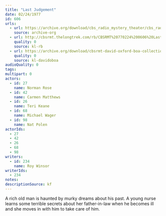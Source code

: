 ```yaml
---
title: "Last Judgement"
date: 02/24/1977
id: 606
urls: 
  - url: https://archive.org/download/cbs_radio_mystery_theater/cbs_radio_mystery_theater-0601-0650.zip/cbs_radio_mystery_theater-0601-0650%2Fcbsrmt_0606_last_judgement.mp3
    source: archive-org
  - url: http://cbsrmt.thelongtrek.com/rb/CBSRMT%20770224%200606%20Last%20Judgement_wbbm_rb.mp3
    quality: 0
    source: kl-rb
  - url: https://archive.org/download/cbsrmt-david-oxford-boa-collection/CBSRMT-770224-0606-Last-Judgement-(128-48)_WBBM-JE-{BoA}.mp3
    quality: 0
    source: kl-davidoboa
audioQuality: 0
tags: 
multipart: 0
actors:  
  - id: 27
    name: Norman Rose  
  - id: 42
    name: Carmen Matthews  
  - id: 26
    name: Teri Keane  
  - id: 68
    name: Michael Wager  
  - id: 98
    name: Nat Polen
actorIds:  
  - 27  
  - 42  
  - 26  
  - 68  
  - 98
writers:  
  - id: 234
    name: Roy Winsor
writerIds:  
  - 234
notes: 
descriptionSource: kf
---
```

A rich old man is haunted by murky dreams about his past. A young nurse learns some terrible secrets about her father-in-law when he becomes ill and she moves in with him to take care of him.